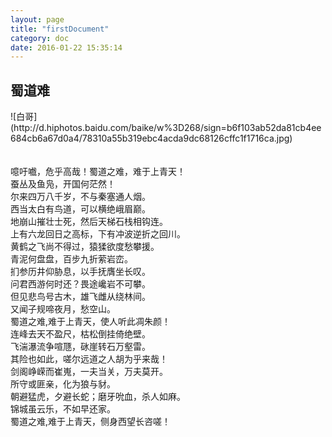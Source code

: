```yaml
---
layout: page
title: "firstDocument"
category: doc
date: 2016-01-22 15:35:14
---
```

<h2 id="block">蜀道难</h2>
![白哥](http://d.hiphotos.baidu.com/baike/w%3D268/sign=b6f103ab52da81cb4ee684cb6a67d0a4/78310a55b319ebc4acda9dc68126cffc1f1716ca.jpg)
</br>
</br>
</br>
噫吁嚱，危乎高哉！蜀道之难，难于上青天！</br>
蚕丛及鱼凫，开国何茫然！</br>
尔来四万八千岁，不与秦塞通人烟。</br>
西当太白有鸟道，可以横绝峨眉巅。</br>
地崩山摧壮士死，然后天梯石栈相钩连。</br>
上有六龙回日之高标，下有冲波逆折之回川。</br>
黄鹤之飞尚不得过，猿猱欲度愁攀援。</br>
青泥何盘盘，百步九折萦岩峦。</br>
扪参历井仰胁息，以手抚膺坐长叹。</br>
问君西游何时还？畏途巉岩不可攀。</br>
但见悲鸟号古木，雄飞雌从绕林间。</br>
又闻子规啼夜月，愁空山。</br>
蜀道之难,难于上青天，使人听此凋朱颜！</br>
连峰去天不盈尺，枯松倒挂倚绝壁。</br>
飞湍瀑流争喧豗，砯崖转石万壑雷。</br>
其险也如此，嗟尔远道之人胡为乎来哉！</br>
剑阁峥嵘而崔嵬，一夫当关，万夫莫开。</br>
所守或匪亲，化为狼与豺。</br>
朝避猛虎，夕避长蛇；磨牙吮血，杀人如麻。</br>
锦城虽云乐，不如早还家。</br>
蜀道之难,难于上青天，侧身西望长咨嗟！</br>